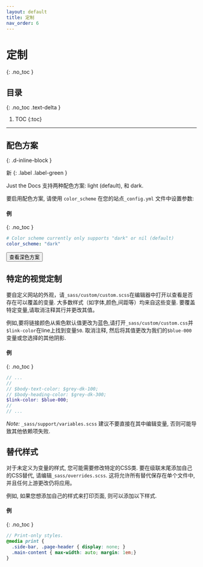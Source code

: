 ```yaml
---
layout: default
title: 定制
nav_order: 6
---
```


# 定制
{: .no_toc }

## 目录
{: .no_toc .text-delta }

1. TOC
{:toc}

---

## 配色方案
{: .d-inline-block }

新
{: .label .label-green }

Just the Docs 支持两种配色方案: light (default), 和 dark.

要启用配色方案, 请使用 `color_scheme` 在您的站点`_config.yml` 文件中设置参数:

#### 例
{: .no_toc }

```yaml
# Color scheme currently only supports "dark" or nil (default)
color_scheme: "dark"
```
<button class="btn js-toggle-dark-mode">查看深色方案</button>

<script type="text/javascript" src="{{ "/assets/js/dark-mode-preview.js" | absolute_url }}"></script>

## 特定的视觉定制

要自定义网站的外观，请`_sass/custom/custom.scss`在编辑器中打开以查看是否存在可以覆盖的变量. 大多数样式（如字体,颜色,间距等）均来自这些变量. 要覆盖特定变量,请取消注释其行并更改其值。

例如,要将链接颜色从紫色默认值更改为蓝色,请打开`_sass/custom/custom.css`并`$link-color`在line上找到变量`50`. 取消注释, 然后将其值更改为我们的`$blue-000`变量或您选择的其他阴影.

#### 例
{: .no_toc }

```scss
// ...
//
// $body-text-color: $grey-dk-100;
// $body-heading-color: $grey-dk-300;
$link-color: $blue-000;
//
// ...
```

_Note:_ `_sass/support/variables.scss` 建议不要直接在其中编辑变量, 否则可能导致其他依赖项失败.

## 替代样式

对于未定义为变量的样式, 您可能需要修改特定的CSS类. 要在级联末尾添加自己的CSS替代, 请编辑`_sass/overrides.scss`. 这将允许所有替代保存在单个文件中, 并且任何上游更改仍将应用。

例如, 如果您想添加自己的样式来打印页面, 则可以添加以下样式.

#### 例
{: .no_toc }

```scss
// Print-only styles.
@media print {
  .side-bar, .page-header { display: none; }
  .main-content { max-width: auto; margin: 1em;}
}
```
